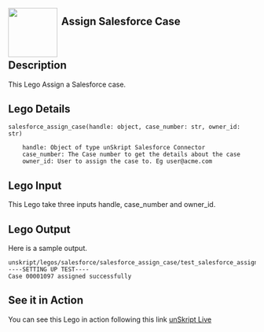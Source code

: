 [<img align="left" src="https://unskript.com/assets/favicon.png" width="100" height="100" style="padding-right: 5px">](https://unskript.com/assets/favicon.png) 
<h2>Assign Salesforce Case</h2>

<br>

## Description
This Lego Assign a Salesforce case.


## Lego Details

    salesforce_assign_case(handle: object, case_number: str, owner_id: str)

        handle: Object of type unSkript Salesforce Connector
        case_number: The Case number to get the details about the case
        owner_id: User to assign the case to. Eg user@acme.com

## Lego Input
This Lego take three inputs handle, case_number and owner_id.

## Lego Output
Here is a sample output.

    unskript/legos/salesforce/salesforce_assign_case/test_salesforce_assign_case.py::test_salesforce_assign_case
    ----SETTING UP TEST----
    Case 00001097 assigned successfully

## See it in Action

You can see this Lego in action following this link [unSkript Live](https://us.app.unskript.io)